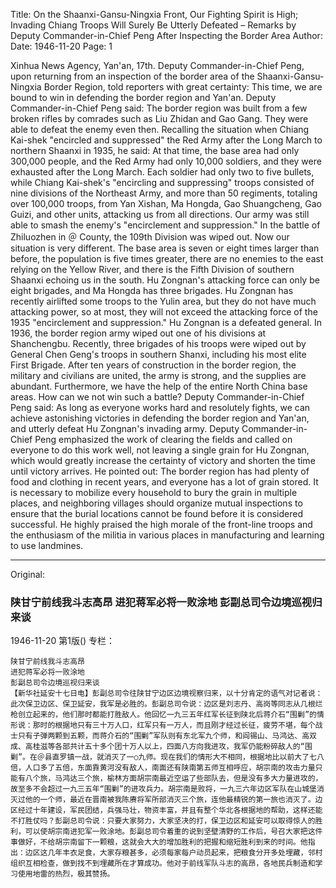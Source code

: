 Title: On the Shaanxi-Gansu-Ningxia Front, Our Fighting Spirit is High; Invading Chiang Troops Will Surely Be Utterly Defeated – Remarks by Deputy Commander-in-Chief Peng After Inspecting the Border Area
Author: 
Date: 1946-11-20
Page: 1

Xinhua News Agency, Yan'an, 17th. Deputy Commander-in-Chief Peng, upon returning from an inspection of the border area of the Shaanxi-Gansu-Ningxia Border Region, told reporters with great certainty: This time, we are bound to win in defending the border region and Yan'an. Deputy Commander-in-Chief Peng said: The border region was built from a few broken rifles by comrades such as Liu Zhidan and Gao Gang. They were able to defeat the enemy even then. Recalling the situation when Chiang Kai-shek "encircled and suppressed" the Red Army after the Long March to northern Shaanxi in 1935, he said: At that time, the base area had only 300,000 people, and the Red Army had only 10,000 soldiers, and they were exhausted after the Long March. Each soldier had only two to five bullets, while Chiang Kai-shek's "encircling and suppressing" troops consisted of nine divisions of the Northeast Army, and more than 50 regiments, totaling over 100,000 troops, from Yan Xishan, Ma Hongda, Gao Shuangcheng, Gao Guizi, and other units, attacking us from all directions. Our army was still able to smash the enemy's "encirclement and suppression." In the battle of Zhiluozhen in ＠ County, the 109th Division was wiped out. Now our situation is very different. The base area is seven or eight times larger than before, the population is five times greater, there are no enemies to the east relying on the Yellow River, and there is the Fifth Division of southern Shaanxi echoing us in the south. Hu Zongnan's attacking force can only be eight brigades, and Ma Hongda has three brigades. Hu Zongnan has recently airlifted some troops to the Yulin area, but they do not have much attacking power, so at most, they will not exceed the attacking force of the 1935 "encirclement and suppression." Hu Zongnan is a defeated general. In 1936, the border region army wiped out one of his divisions at Shanchengbu. Recently, three brigades of his troops were wiped out by General Chen Geng's troops in southern Shanxi, including his most elite First Brigade. After ten years of construction in the border region, the military and civilians are united, the army is strong, and the supplies are abundant. Furthermore, we have the help of the entire North China base areas. How can we not win such a battle? Deputy Commander-in-Chief Peng said: As long as everyone works hard and resolutely fights, we can achieve astonishing victories in defending the border region and Yan'an, and utterly defeat Hu Zongnan's invading army. Deputy Commander-in-Chief Peng emphasized the work of clearing the fields and called on everyone to do this work well, not leaving a single grain for Hu Zongnan, which would greatly increase the certainty of victory and shorten the time until victory arrives. He pointed out: The border region has had plenty of food and clothing in recent years, and everyone has a lot of grain stored. It is necessary to mobilize every household to bury the grain in multiple places, and neighboring villages should organize mutual inspections to ensure that the burial locations cannot be found before it is considered successful. He highly praised the high morale of the front-line troops and the enthusiasm of the militia in various places in manufacturing and learning to use landmines.



<hr /> 

Original: 


### 陕甘宁前线我斗志高昂  进犯蒋军必将一败涂地  彭副总司令边境巡视归来谈

1946-11-20
第1版()
专栏：

    陕甘宁前线我斗志高昂
    进犯蒋军必将一败涂地
    彭副总司令边境巡视归来谈
    【新华社延安十七日电】彭副总司令往陕甘宁边区边境视察归来，以十分肯定的语气对记者说：此次保卫边区、保卫延安，我军是必胜的。彭副总司令说：边区是刘志丹、高岗等同志从几根烂枪创立起来的，他们那时都能打胜敌人。他回忆一九三五年红军长征到陕北后蒋介石“围剿”的情形说：那时的根据地只有三十万人口，红军只有一万人，而且刚才经过长征，疲劳不堪，每个战士只有子弹两颗到五颗，而蒋介石的“围剿”军队则有东北军九个师，和阎锡山、马鸿达、高双成、高桂滋等各部共计五十多个团十万人以上，四面八方向我进攻，我军仍能粉碎敌人的“围剿”。在＠县直罗镇一战，就消灭了一○九师。现在我们的情形大不相同，根据地比以前大了七八倍，人口多了五倍，东面靠黄河没有敌人，南面还有陕南第五师互相呼应，胡宗南的攻击力量只能有八个旅，马鸿达三个旅，榆林方面胡宗南最近空运了些部队去，但是没有多大力量进攻的，故至多不会超过一九三五年“围剿”的进攻兵力。胡宗南是败将，一九三六年边区军队在山城堡消灭过他的一个师，最近在晋南被我陈赓将军所部消灭三个旅，连他最精锐的第一旅也消灭了。边区经过十年建设，军民团结，兵强马壮，物资丰富，并且有整个华北各根据地的帮助，这样还能不打胜仗吗？彭副总司令说：只要大家努力，大家坚决的打，保卫边区和延安可以取得惊人的胜利，可以使胡宗南进犯军一败涂地。彭副总司令着重的说到坚壁清野的工作后，号召大家把这件事做好，不给胡宗南留下一颗粮，这就会大大的增加胜利的把握和缩短胜利到来的时间。他指出：边区这几年丰衣足食，大家存粮甚多，必须每家每户动员起来，把粮食分开多处埋藏，邻村组织互相检查，做到找不到埋藏所在才算成功。他对于前线军队斗志的高昂，各地民兵制造和学习使用地雷的热烈，极其赞扬。
